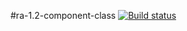 #ra-1.2-component-class
[![Build status](https://ci.appveyor.com/api/projects/status/8pk4jcqjo10og8hj?svg=true)](https://ci.appveyor.com/project/Elena-diploma/ra-1-2-component)
